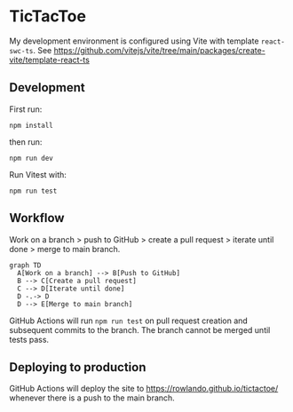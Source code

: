 # TicTacToe

My development environment is configured using Vite with template `react-swc-ts`. See https://github.com/vitejs/vite/tree/main/packages/create-vite/template-react-ts

## Development

First run:

```
npm install
```

then run:

```
npm run dev
```

Run Vitest with:

```
npm run test
```


## Workflow

Work on a branch > push to GitHub > create a pull request > iterate until done > merge to main branch.

```mermaid
graph TD
  A[Work on a branch] --> B[Push to GitHub]
  B --> C[Create a pull request]
  C --> D[Iterate until done]
  D -.-> D
  D --> E[Merge to main branch]
```

GitHub Actions will run `npm run test` on pull request creation and subsequent commits to the branch. The branch cannot be merged until tests pass.

## Deploying to production

GitHub Actions will deploy the site to https://rowlando.github.io/tictactoe/ whenever there is a push to the main branch.
